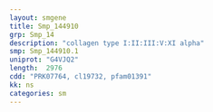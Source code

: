 ```yaml
---
layout: smgene
title: Smp_144910
grp: Smp_14
description: "collagen type I:II:III:V:XI alpha"
smp: Smp_144910.1
uniprot: "G4VJQ2"
length:  2976
cdd: "PRK07764, cl19732, pfam01391"
kk: ns
categories: sm
---
```

